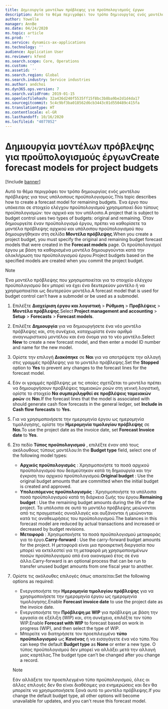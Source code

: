 ```yaml
---
title: Δημιουργία μοντέλων πρόβλεψης για προϋπολογισμούς έργων
description: Αυτό το θέμα περιγράφει τον τρόπο δημιουργίας ενός μοντέλου πρόβλεψης για τους υπόλοιπους προϋπολογισμούς.
author: Yowelle
manager: AnnBe
ms.date: 04/24/2020
ms.topic: article
ms.prod: ''
ms.service: dynamics-ax-applications
ms.technology: ''
audience: Application User
ms.reviewer: kfend
ms.search.scope: Core, Operations
ms.custom: ''
ms.assetid: ''
ms.search.region: Global
ms.search.industry: Service industries
ms.author: andchoi
ms.dyn365.ops.version: 7
ms.search.validFrom: 2019-01-15
ms.openlocfilehash: 32a436d240f5535ff15f8bc3b8ba9be2d1d4da17
ms.sourcegitcommit: 5c4c9bf3ba018562d6cb3443c01d550489c415fa
ms.translationtype: HT
ms.contentlocale: el-GR
ms.lasthandoff: 10/16/2020
ms.locfileid: "4077052"
---
```

# <a name="create-forecast-models-for-project-budgets"></a><span data-ttu-id="72020-103">Δημιουργία μοντέλων πρόβλεψης για προϋπολογισμούς έργων</span><span class="sxs-lookup"><span data-stu-id="72020-103">Create forecast models for project budgets</span></span> 

[!include [banner](../includes/banner.md)]

<span data-ttu-id="72020-104">Αυτό το θέμα περιγράφει τον τρόπο δημιουργίας ενός μοντέλου πρόβλεψης για τους υπόλοιπους προϋπολογισμούς.</span><span class="sxs-lookup"><span data-stu-id="72020-104">This topic describes how to create a forecast model for remaining budgets.</span></span> <span data-ttu-id="72020-105">Ένα έργο που υπόκειται σε στοιχείο ελέγχου προϋπολογισμού χρησιμοποιεί δύο τύπους προϋπολογισμών: τον αρχικό και τον υπόλοιπο.</span><span class="sxs-lookup"><span data-stu-id="72020-105">A project that is subject to budget control uses two types of budgets: original and remaining.</span></span> <span data-ttu-id="72020-106">Όταν δημιουργείτε έναν προϋπολογισμό έργου, πρέπει να καθορίσετε τα μοντέλα πρόβλεψης αρχικού και υπόλοιπου προϋπολογισμού που δημιουργήθηκαν στη σελίδα **Μοντέλα πρόβλεψης**.</span><span class="sxs-lookup"><span data-stu-id="72020-106">When you create a project budget, you must specify the original and remaining budget forecast models that were created in the **Forecast models** page.</span></span> <span data-ttu-id="72020-107">Οι προϋπολογισμοί έργου με βάση τα καθορισμένα μοντέλα δημιουργούνται κατά την ολοκλήρωση του προϋπολογισμού έργου.</span><span class="sxs-lookup"><span data-stu-id="72020-107">Project budgets based on the specified models are created when you commit the project budget.</span></span>

> [!NOTE]
> <span data-ttu-id="72020-108">Ένα μοντέλο πρόβλεψης που χρησιμοποιείται για το στοιχείο ελέγχου προϋπολογισμού δεν μπορεί να έχει ένα δευτερεύον μοντέλο ή να χρησιμοποιείται ως δευτερεύον μοντέλο.</span><span class="sxs-lookup"><span data-stu-id="72020-108">A forecast model that is used for budget control can’t have a submodel or be used as a submodel.</span></span>

1. <span data-ttu-id="72020-109">Επιλέξτε **Διαχείριση έργου και λογιστική** >  **Ρύθμιση** > **Προβλέψεις**  > **Μοντέλα πρόβλεψης**.</span><span class="sxs-lookup"><span data-stu-id="72020-109">Select **Project management and accounting** > **Setup** > **Forecasts**  > **Forecast models**.</span></span>
2. <span data-ttu-id="72020-110">Επιλέξτε **Δημιουργία** για να δημιουργήσετε ένα νέο μοντέλο πρόβλεψης και, στη συνέχεια, καταχωρίστε έναν αριθμό αναγνωριστικού μοντέλου και ένα όνομα για το νέο μοντέλο.</span><span class="sxs-lookup"><span data-stu-id="72020-110">Select **New** to create a new forecast model, and then enter a model ID number and name for the new model.</span></span> 
3. <span data-ttu-id="72020-111">Ορίστε την επιλογή **Διακόπηκε** σε **Ναι** για να αποτρέψετε την αλλαγή στις γραμμές πρόβλεψης για το μοντέλο πρόβλεψης.</span><span class="sxs-lookup"><span data-stu-id="72020-111">Set the **Stopped** option to **Yes** to prevent any changes to the forecast lines for the forecast model.</span></span> 
4. <span data-ttu-id="72020-112">Εάν οι γραμμές πρόβλεψης με τις οποίες σχετίζεται το μοντέλο πρέπει να δημιουργήσουν προβλέψεις ταμειακών ροών στη γενική λογιστική, ορίστε το στοιχείο **Να συμπεριληφθεί σε προβλέψεις ταμειακών ροών** σε **Ναι**.</span><span class="sxs-lookup"><span data-stu-id="72020-112">If the forecast lines that the model is associated with should generate cash flow forecasts in the general ledger, set **Include in Cash flow forecasts** to **Yes.**</span></span> 
5. <span data-ttu-id="72020-113">Για να χρησιμοποιήσετε την ημερομηνία έργου ως ημερομηνία τιμολόγησης, ορίστε την **Ημερομηνία τιμολογίου πρόβλεψης** σε **Ναι**.</span><span class="sxs-lookup"><span data-stu-id="72020-113">To use the project date as the invoice date, set **Forecast Invoice date** to **Yes**.</span></span> 
6. <span data-ttu-id="72020-114">Στο πεδίο **Τύπος προϋπολογισμού** , επιλέξτε έναν από τους ακόλουθους τύπους μοντέλου:</span><span class="sxs-lookup"><span data-stu-id="72020-114">In the **Budget type** field, select one of the following model types:</span></span>

   - <span data-ttu-id="72020-115">**Αρχικός προϋπολογισμός** : Χρησιμοποιήστε τα ποσά αρχικού προϋπολογισμού που δεσμεύτηκαν κατά τη δημιουργία και την έγκριση του αρχικού προϋπολογισμού.</span><span class="sxs-lookup"><span data-stu-id="72020-115">**Original budget** : Use the original budget amounts that are committed when the initial budget is created and approved.</span></span>
   - <span data-ttu-id="72020-116">**Υπολειπόμενος προϋπολογισμός** : Χρησιμοποιήστε τα υπόλοιπα ποσά προϋπολογισμού κατά τη διάρκεια ζωής του έργου.</span><span class="sxs-lookup"><span data-stu-id="72020-116">**Remaining budget** : Use the remaining budget amounts during the life of the project.</span></span> <span data-ttu-id="72020-117">Τα υπόλοιπα σε αυτό το μοντέλο πρόβλεψης μειώνονται από τις πραγματικές συναλλαγές και αυξάνονται ή μειώνονται κατά τις αναθεωρήσεις του προϋπολογισμού.</span><span class="sxs-lookup"><span data-stu-id="72020-117">The balances in this forecast model are reduced by actual transactions and increased or decreased by budget revisions.</span></span>
   - <span data-ttu-id="72020-118">**Μεταφορά** : Χρησιμοποιήστε τα ποσά προϋπολογισμού μεταφοράς για το έργο.</span><span class="sxs-lookup"><span data-stu-id="72020-118">**Carry-forward** : Use the carry-forward budget amounts for the project.</span></span> <span data-ttu-id="72020-119">Η μεταφορά είναι μια προαιρετική διεργασία που μπορεί να εκτελεστεί για τη μεταφορά μη χρησιμοποιημένων ποσών προϋπολογισμού από ένα οικονομικό έτος σε ένα άλλο.</span><span class="sxs-lookup"><span data-stu-id="72020-119">Carry-forward is an optional process that can be run to transfer unused budget amounts from one fiscal year to another.</span></span>

7. <span data-ttu-id="72020-120">Ορίστε τις ακόλουθες επιλογές όπως απαιτείται:</span><span class="sxs-lookup"><span data-stu-id="72020-120">Set the following options as required:</span></span>

   - <span data-ttu-id="72020-121">Ενεργοποιήστε την **Ημερομηνία τιμολογίου πρόβλεψης** για να χρησιμοποιήσετε την ημερομηνία έργου ως ημερομηνία τιμολόγησης.</span><span class="sxs-lookup"><span data-stu-id="72020-121">Enable **Forecast invoice date** to use the project date as the invoice date.</span></span>
   - <span data-ttu-id="72020-122">Ενεργοποιήστε την **Πρόβλεψη με WIP** για πρόβλεψη με βάση την εργασία σε εξέλιξη (WIP) και, στη συνέχεια, επιλέξτε τον τύπο WIP.</span><span class="sxs-lookup"><span data-stu-id="72020-122">Enable **Forecast with WIP** to forecast based on work in progress (WIP), and then select the type of WIP.</span></span> 
   - <span data-ttu-id="72020-123">Μπορείτε να διατηρήσετε τον προεπιλεγμένο **τύπο προϋπολογισμού** ως **Κανένας** ή να εισαγάγετε ένα νέο τύπο.</span><span class="sxs-lookup"><span data-stu-id="72020-123">You can keep the default **Budget type** as **None** or enter a new type.</span></span> <span data-ttu-id="72020-124">Ο τύπος προϋπολογισμού δεν μπορεί να αλλάξει μετά την αλλαγή μιας καρτέλας.</span><span class="sxs-lookup"><span data-stu-id="72020-124">The budget type can't be changed after you change a record.</span></span>     
    > [!NOTE]
    > <span data-ttu-id="72020-125">Εάν αλλάξετε τον προεπιλεγμένο τύπο προϋπολογισμού, όλες οι άλλες επιλογές δεν θα είναι διαθέσιμες για ενημερώσεις και δεν θα μπορείτε να χρησιμοποιήσετε ξανά αυτό το μοντέλο πρόβλεψης.</span><span class="sxs-lookup"><span data-stu-id="72020-125">If you change the default budget type, all other options will become unavailable for updates, and you can't reuse this forecast model.</span></span> 
   


 

